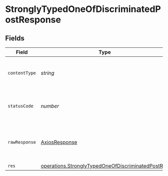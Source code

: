 # StronglyTypedOneOfDiscriminatedPostResponse


## Fields

| Field                                                                                                                         | Type                                                                                                                          | Required                                                                                                                      | Description                                                                                                                   |
| ----------------------------------------------------------------------------------------------------------------------------- | ----------------------------------------------------------------------------------------------------------------------------- | ----------------------------------------------------------------------------------------------------------------------------- | ----------------------------------------------------------------------------------------------------------------------------- |
| `contentType`                                                                                                                 | *string*                                                                                                                      | :heavy_check_mark:                                                                                                            | HTTP response content type for this operation                                                                                 |
| `statusCode`                                                                                                                  | *number*                                                                                                                      | :heavy_check_mark:                                                                                                            | HTTP response status code for this operation                                                                                  |
| `rawResponse`                                                                                                                 | [AxiosResponse](https://axios-http.com/docs/res_schema)                                                                       | :heavy_check_mark:                                                                                                            | Raw HTTP response; suitable for custom response parsing                                                                       |
| `res`                                                                                                                         | [operations.StronglyTypedOneOfDiscriminatedPostRes](../../../sdk/models/operations/stronglytypedoneofdiscriminatedpostres.md) | :heavy_minus_sign:                                                                                                            | OK                                                                                                                            |